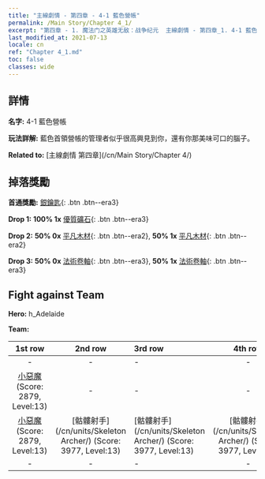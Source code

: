 ```yaml
---
title: "主線劇情 - 第四章 - 4-1 藍色營帳"
permalink: /Main Story/Chapter 4_1/
excerpt: "第四章 - 1. 魔法门之英雄无敌：战争纪元  主線劇情 - 第四章_1. 4-1 藍色營帳"
last_modified_at: 2021-07-13
locale: cn
ref: "Chapter 4_1.md"
toc: false
classes: wide
---
```


## 詳情

 **名字:** 4-1 藍色營帳

 **玩法詳解:** 藍色首領營帳的管理者似乎很高興見到你，還有你那美味可口的腦子。

 **Related to:** [主線劇情 第四章](/cn/Main Story/Chapter 4/)

## 掉落獎勵

 **首通獎勵:** [銀鑰匙](/cn/Items/con_693/){: .btn .btn--era3}

 **Drop 1:** **100% 1x** [優質礦石](/cn/Items/mat_12/){: .btn .btn--era3}

 **Drop 2:** **50% 0x** [平凡木材](/cn/Items/mat_7/){: .btn .btn--era2}, **50% 1x** [平凡木材](/cn/Items/mat_7/){: .btn .btn--era2}

 **Drop 3:** **50% 0x** [法術卷軸](/cn/Items/con_694/){: .btn .btn--era3}, **50% 1x** [法術卷軸](/cn/Items/con_694/){: .btn .btn--era3}


## Fight against Team
 **Hero:** h_Adelaide

 **Team:**


  | 1st row | 2nd row | 3rd row | 4th row |
  |:----:|:----:|:----|:----:|
  | - | - | - | - |
  | [小惡魔](/cn/units/Imp/) (Score: 2879, Level:13)  | - | - | - |
  | [小惡魔](/cn/units/Imp/) (Score: 2879, Level:13)  | [骷髏射手](/cn/units/Skeleton Archer/) (Score: 3977, Level:13)  | [骷髏射手](/cn/units/Skeleton Archer/) (Score: 3977, Level:13)  | [骷髏射手](/cn/units/Skeleton Archer/) (Score: 3977, Level:13)  |
  | - | - | - | - |


